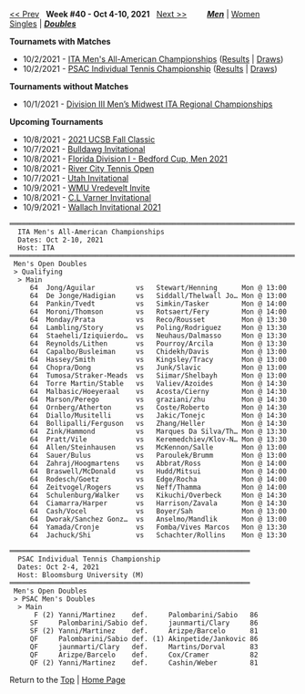 <a name="top"></a>[<< Prev](men_doubles_2139.md) &nbsp; **Week #40 - Oct 4-10, 2021** &nbsp; [Next >>](men_doubles_2141.md) &nbsp;&nbsp;&nbsp;&nbsp;&nbsp;&nbsp;&nbsp; [***Men***](./men_doubles_2140.md) &#124; [Women](./women_doubles_2140.md) &nbsp;&nbsp;&nbsp;&nbsp;&nbsp; [Singles](./men_singles_2140.md) &#124; [***Doubles***](./men_doubles_2140.md)

**Tournamets with Matches**  
- 10/2/2021 - [ITA Men's All-American Championships](#21-73796) ([Results](#21-73796) &#124; <a href="https://colleges.wearecollegetennis.com/competitions/ITA/Tournaments/Overview/F14A95AE-33AF-413D-8FA0-0C8183F39A17" target="_blank">Draws</a>)  
- 10/2/2021 - [PSAC Individual Tennis Championship](#21-08096) ([Results](#21-08096) &#124; <a href="https://colleges.wearecollegetennis.com/competitions/BloomsburgUniversityM/Tournaments/Overview/9C9FD25D-5DFE-447C-B77B-66779A3043D4" target="_blank">Draws</a>)  

**Tournaments without Matches**  
- 10/1/2021 - <a href="https://colleges.wearecollegetennis.com/competitions/GustavusAdolphusCollegeM/Tournaments/Overview/8519DA88-A1E9-4C79-AC19-40A1CE8D1E94" target="_blank">Division III Men’s Midwest ITA Regional Championships</a>  

**Upcoming Tournaments**  
- 10/8/2021 - <a href="https://colleges.wearecollegetennis.com/competitions/UniversityOfCaliforniaSantaBarbaraM/Tournaments/Overview/2F7EB019-9604-4C46-AB6B-C0D90CFA767C" target="_blank">2021 UCSB Fall Classic</a>  
- 10/7/2021 - <a href="https://colleges.wearecollegetennis.com/competitions/UniversityOfGeorgiaM/Tournaments/Overview/E852A032-B38E-4230-AF15-521B40661556" target="_blank">Bulldawg Invitational</a>  
- 10/8/2021 - <a href="https://colleges.wearecollegetennis.com/competitions/FloridaStateUniversityM/Tournaments/Overview/BC815F42-1280-4DE6-AA2C-70DAF99AF683" target="_blank">Florida Division I - Bedford Cup, Men 2021</a>  
- 10/8/2021 - <a href="https://colleges.wearecollegetennis.com/competitions/UniversityOfRichmondM/Tournaments/Overview/D32B75E1-66BD-4EC6-9C14-9016A5EFDDEB" target="_blank">River City Tennis Open</a>  
- 10/7/2021 - <a href="https://colleges.wearecollegetennis.com/competitions/UniversityOfUtahM/Tournaments/Overview/AF39BA57-9E31-4A64-A7C6-A8EB964130E1" target="_blank">Utah Invitational</a>  
- 10/9/2021 - <a href="https://colleges.wearecollegetennis.com/competitions/WesternMichiganUniversityM/Tournaments/Overview/4E6EACD5-9D8F-4948-8186-71F8E68AFAB3" target="_blank">WMU Vredevelt Invite</a>  
- 10/8/2021 - <a href="https://colleges.wearecollegetennis.com/competitions/RollinsCollegeM/Tournaments/Overview/3CD48F05-0A53-43AA-90D0-6464D0615B24" target="_blank">C.L Varner Invitational</a>  
- 10/9/2021 - <a href="https://colleges.wearecollegetennis.com/competitions/BatesCollegeM/Tournaments/Overview/9A9631B7-DAC4-4372-8ABD-D57233DA7E4F" target="_blank">Wallach Invitational 2021</a>  

<a name="21-73796"></a>
~~~
══════════════════════════════════════════════════════════════════════
  ITA Men's All-American Championships
  Dates: Oct 2-10, 2021
  Host: ITA
══════════════════════════════════════════════════════════════════════
 Men's Open Doubles
 > Qualifying
  > Main
     64  Jong/Aguilar          vs   Stewart/Henning      Mon @ 13:00
     64  De Jonge/Hadigian     vs   Siddall/Thelwall Jo… Mon @ 13:00
     64  Pankin/Tvedt          vs   Simkin/Tasker        Mon @ 14:00
     64  Moroni/Thomson        vs   Rotsaert/Fery        Mon @ 14:00
     64  Monday/Prata          vs   Reco/Rousset         Mon @ 13:30
     64  Lambling/Story        vs   Poling/Rodriguez     Mon @ 13:30
     64  Staeheli/Iziquierdo…  vs   Neuhaus/Dalmasso     Mon @ 13:30
     64  Reynolds/Lithen       vs   Pourroy/Arcila       Mon @ 13:30
     64  Capalbo/Busleiman     vs   Chidekh/Davis        Mon @ 13:00
     64  Hassey/Smith          vs   Kingsley/Tracy       Mon @ 13:00
     64  Chopra/Dong           vs   Junk/Slavic          Mon @ 13:00
     64  Tumosa/Straker-Meads  vs   Siimar/Shelbayh      Mon @ 13:00
     64  Torre Martin/Stable   vs   Valiev/Azoides       Mon @ 14:30
     64  Malbasic/Hoeyeraal    vs   Acosta/Cierny        Mon @ 14:30
     64  Marson/Perego         vs   graziani/zhu         Mon @ 14:30
     64  Ornberg/Atherton      vs   Coste/Roberto        Mon @ 14:30
     64  Diallo/Musitelli      vs   Jakic/Tonejc         Mon @ 14:30
     64  Bollipalli/Ferguson   vs   Zhang/Heller         Mon @ 14:30
     64  Zink/Hammond          vs   Marques Da Silva/Th… Mon @ 13:30
     64  Pratt/Vile            vs   Keremedchiev/Klov-N… Mon @ 13:30
     64  Allen/Steinhausen     vs   McKennon/Salle       Mon @ 13:00
     64  Sauer/Bulus           vs   Paroulek/Brumm       Mon @ 13:00
     64  Zahraj/Hoogmartens    vs   Abbrat/Ross          Mon @ 14:00
     64  Braswell/McDonald     vs   Hudd/Mitsui          Mon @ 14:00
     64  Rodesch/Goetz         vs   Edge/Rocha           Mon @ 14:00
     64  Zeitvogel/Rogers      vs   Neff/Thamma          Mon @ 14:00
     64  Schulenburg/Walker    vs   Kikuchi/Overbeck     Mon @ 14:30
     64  Ciamarra/Harper       vs   Harrison/Zavala      Mon @ 14:30
     64  Cash/Vocel            vs   Boyer/Sah            Mon @ 13:00
     64  Dworak/Sanchez Gonz…  vs   Anselmo/Mandlik      Mon @ 13:00
     64  Yamada/Cronje         vs   Fomba/Vives Marcos   Mon @ 13:30
     64  Jachuck/Shi           vs   Schachter/Rollins    Mon @ 13:30
~~~

<a name="21-08096"></a>
~~~
═══════════════════════════════════════════════════════════
  PSAC Individual Tennis Championship
  Dates: Oct 2-4, 2021
  Host: Bloomsburg University (M)
═══════════════════════════════════════════════════════════
 Men's Open Doubles
 > PSAC Men's Doubles
  > Main
      F (2) Yanni/Martinez    def.     Palombarini/Sabio   86
     SF     Palombarini/Sabio def.     jaunmarti/Clary     86
     SF (2) Yanni/Martinez    def.     Arizpe/Barcelo      81
     QF     Palombarini/Sabio def. (1) Akinpetide/Jankovic 86
     QF     jaunmarti/Clary   def.     Martins/Dorval      83
     QF     Arizpe/Barcelo    def.     Cox/Cramer          82
     QF (2) Yanni/Martinez    def.     Cashin/Weber        81
~~~

Return to the [Top](./men_doubles_2140.md) &#124; [Home Page](../../index.md)